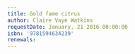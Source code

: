 ```yaml
---
title: Gold fame citrus
author: Claire Vaye Watkins
requestDate: January, 21 2016 00:00:00
isbn: '9781594634239'
renewals: 
---
```




